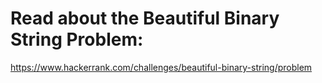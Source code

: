 # Read about the Beautiful Binary String Problem:

https://www.hackerrank.com/challenges/beautiful-binary-string/problem